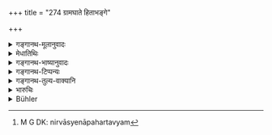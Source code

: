 +++
title = "274 ग्रामघाते हिताभङ्गे"

+++

<details><summary>गङ्गानथ-मूलानुवादः</summary>

If people do not hasten to assist, to the best of their power, whenever a village is attacked, or a dyke is breaking, or a highway robbery is being committed,—they should be banished along with their chattels.—(274)
</details>

<details><summary>मेधातिथिः</summary>

शक्तौ सत्याम् आलस्यादिना । ते **निर्वास्याः** । ये तु चौरैः कृतसंकेतास् तेषां पूर्वत्र वध उक्तो "घातयेत्" (म्ध् ९.२७०) इति । **परिच्छदो** गवाश्वादिः । तद् अपि निर्वास्यं नापहर्तव्यम्,[^६८९] नासत्परिच्छदः कर्तव्यो धनं तु हर्त्व्यम् ॥ ९.२७४ ॥


[^६८९]:
     M G DK: nirvāsyenāpahartavyam
</details>

<details><summary>गङ्गानथ-भाष्यानुवादः</summary>

If the men concerned are capable of rendering help, but desist, through laziness or some such cause,—they should be banished.

Those however who may have entered into some compact with the thieves, shall be put to death, as already laid down (under 269).

‘*Chattels*’— cows, horses and so forth All this also shall be sent away, and not confiscated. They should not be deprived of their cattle, though their wealth may be confiscated.—(274)
</details>

<details><summary>गङ्गानथ-टिप्पन्यः</summary>

This verse is quoted in ‘*Aparārka*’ (p. 850), which explains
‘*hiḍabhaṅge*’ (which is its reading for ‘*hitābhaṅge*’ as the
destroying of crops in a field belonging to others;—in *Vivādaratnākara*
(p. 341), which adds the following notes—‘*Grāmaghāte*’ during village
disturbances;—‘*hitabhaṅge*’, the breaking of dams set up for the
protection of crops;—‘*moṣābhidarśana*’, looking on theft being
committed;—‘*nivāṣyāḥ*’, should be banished from the
country;—‘*saparichadāḥ*’, along with their families and belongings;—and
in *Vyavahāra-Bālambhaṭṭī* (p. 991).
</details>

<details><summary>गङ्गानथ-तुल्य-वाक्यानि</summary>

[\[See texts under
272.\]]

*Viṣṇu* (5.74)—‘The double punishment is likewise ordained for those who
do not give assistance to one calling for help, though they happen to he
on the spot, or who run away after having approached it.’

*Nārada* (Aparārka, p. 850).—‘When people are crying for help when some
one is being forcibly carried away,—if one, on hearing the cry, does not
go forward to help, he shall partake of the crime.’
</details>

<details><summary>भारुचिः</summary>

आलस्येनानभिधावन्तो निर्वास्याः, ये तु च्रोपक्षेपान् नानुधावन्ति ते चोरवधेन वध्याः ॥ ९.२७४ ॥
</details>

<details><summary>Bühler</summary>

274	Those who do not give assistance according to their ability when a village is being plundered, a dyke is being destroyed, or a highway robbery committed, shall be banished with their goods and chattels.
</details>

